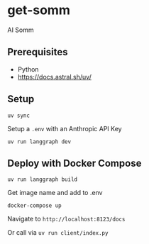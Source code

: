 # get-somm
AI Somm

## Prerequisites

- Python
- <https://docs.astral.sh/uv/>

## Setup

`uv sync`

Setup a `.env` with an Anthropic API Key

`uv run langgraph dev`

## Deploy with Docker Compose

`uv run langgraph build`

Get image name and add to .env

`docker-compose up`

Navigate to `http://localhost:8123/docs`

Or call via `uv run client/index.py`